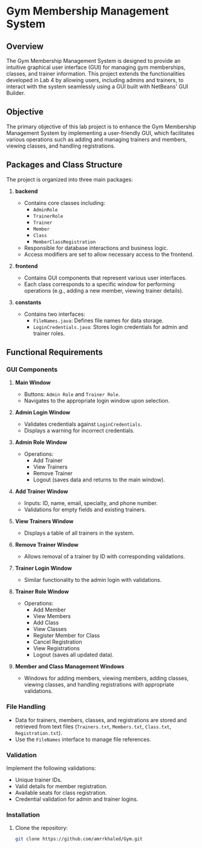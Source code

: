 # Gym Membership Management System

## Overview

The Gym Membership Management System is designed to provide an intuitive graphical user interface (GUI) for managing gym memberships, classes, and trainer information. This project extends the functionalities developed in Lab 4 by allowing users, including admins and trainers, to interact with the system seamlessly using a GUI built with NetBeans' GUI Builder.

## Objective

The primary objective of this lab project is to enhance the Gym Membership Management System by implementing a user-friendly GUI, which facilitates various operations such as adding and managing trainers and members, viewing classes, and handling registrations.

## Packages and Class Structure

The project is organized into three main packages:

1. **backend**
   - Contains core classes including:
     - `AdminRole`
     - `TrainerRole`
     - `Trainer`
     - `Member`
     - `Class`
     - `MemberClassRegistration`
   - Responsible for database interactions and business logic.
   - Access modifiers are set to allow necessary access to the frontend.

2. **frontend**
   - Contains GUI components that represent various user interfaces.
   - Each class corresponds to a specific window for performing operations (e.g., adding a new member, viewing trainer details).

3. **constants**
   - Contains two interfaces:
     - `FileNames.java`: Defines file names for data storage.
     - `LoginCredentials.java`: Stores login credentials for admin and trainer roles.

## Functional Requirements

### GUI Components

1. **Main Window**
   - Buttons: `Admin Role` and `Trainer Role`.
   - Navigates to the appropriate login window upon selection.

2. **Admin Login Window**
   - Validates credentials against `LoginCredentials`.
   - Displays a warning for incorrect credentials.

3. **Admin Role Window**
   - Operations:
     - Add Trainer
     - View Trainers
     - Remove Trainer
     - Logout (saves data and returns to the main window).

4. **Add Trainer Window**
   - Inputs: ID, name, email, specialty, and phone number.
   - Validations for empty fields and existing trainers.

5. **View Trainers Window**
   - Displays a table of all trainers in the system.

6. **Remove Trainer Window**
   - Allows removal of a trainer by ID with corresponding validations.

7. **Trainer Login Window**
   - Similar functionality to the admin login with validations.

8. **Trainer Role Window**
   - Operations:
     - Add Member
     - View Members
     - Add Class
     - View Classes
     - Register Member for Class
     - Cancel Registration
     - View Registrations
     - Logout (saves all updated data).

9. **Member and Class Management Windows**
   - Windows for adding members, viewing members, adding classes, viewing classes, and handling registrations with appropriate validations.

### File Handling

- Data for trainers, members, classes, and registrations are stored and retrieved from text files (`Trainers.txt`, `Members.txt`, `Class.txt`, `Registration.txt`).
- Use the `FileNames` interface to manage file references.

### Validation

Implement the following validations:
- Unique trainer IDs.
- Valid details for member registration.
- Available seats for class registration.
- Credential validation for admin and trainer logins.

### Installation
1. Clone the repository:
   ```bash
   git clone https://github.com/amrrkhaled/Gym.git


